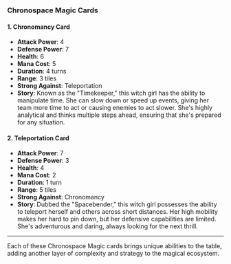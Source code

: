 ### Chronospace Magic Cards

#### 1. Chronomancy Card

- **Attack Power**: 4
- **Defense Power**: 7
- **Health**: 6
- **Mana Cost**: 5
- **Duration**: 4 turns
- **Range**: 3 tiles
- **Strong Against**: Teleportation
- **Story**: Known as the "Timekeeper," this witch girl has the ability to manipulate time. She can slow down or speed up events, giving her team more time to act or causing enemies to act slower. She's highly analytical and thinks multiple steps ahead, ensuring that she's prepared for any situation.

#### 2. Teleportation Card

- **Attack Power**: 7
- **Defense Power**: 3
- **Health**: 4
- **Mana Cost**: 2
- **Duration**: 1 turn
- **Range**: 5 tiles
- **Strong Against**: Chronomancy
- **Story**: Dubbed the "Spacebender," this witch girl possesses the ability to teleport herself and others across short distances. Her high mobility makes her hard to pin down, but her defensive capabilities are limited. She's adventurous and daring, always looking for the next thrill.

---

Each of these Chronospace Magic cards brings unique abilities to the table, adding another layer of complexity and strategy to the magical ecosystem.